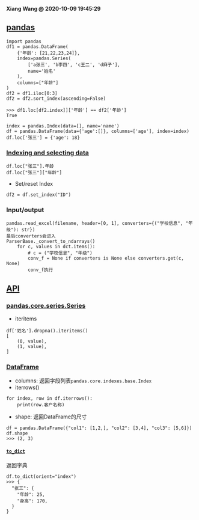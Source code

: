 **Xiang Wang @ 2020-10-09 19:45:29**


## [pandas](https://pandas.pydata.org/docs/user_guide/index.html)
```
import pandas
df1 = pandas.DataFrame(
    {'年龄': [21,22,23,24]},
    index=pandas.Series(
        ['a张三', 'b李四', 'c王二', 'd麻子'],
        name='姓名'
    ),
    columns=["年龄"]
)
df2 = df1.iloc[0:3]
df2 = df2.sort_index(ascending=False)

>>> df1.loc[df2.index]]['年龄'] == df2['年龄']
True

index = pandas.Index(data=[], name='name')
df = pandas.DataFrame(data={'age':[]}, columns=['age'], index=index)
df.loc['张三'] = {'age': 18}
```

### [Indexing and selecting data](https://pandas.pydata.org/pandas-docs/stable/user_guide/indexing.html)
```
df.loc["张三"].年龄
df.loc["张三"]["年龄"]
```
* Set/reset Index
```
df2 = df.set_index("ID")
```

### Input/output
```
pandas.read_excel(filename, header=[0, 1], converters={("学校信息", "年级"): str})
最后converters会进入
ParserBase._convert_to_ndarrays()
    for c, values in dct.items():
        # c = ("学校信息", "年级")
        conv_f = None if converters is None else converters.get(c, None)
        conv_f执行
```

## [API](https://pandas.pydata.org/docs/reference/index.html)
### [pandas.core.series.Series](https://pandas.pydata.org/pandas-docs/stable/reference/series.html)
* iteritems
```
df['姓名'].dropna().iteritems()
[
    (0, value),
    (1, value),
]
```

### [DataFrame](https://pandas.pydata.org/pandas-docs/stable/reference/frame.html)
* columns: 返回字段列表`pandas.core.indexes.base.Index`
* iterrows()
```
for index, row in df.iterrows():
    print(row.客户名称)
```
* shape:
返回DataFrame的尺寸
```
df = pandas.DataFrame({"col1": [1,2,], "col2": [3,4], "col3": [5,6]})
df.shape
>>> (2, 3)
```

#### [`to_dict`][to_dict]
返回字典

    df.to_dict(orient="index")
    >>> {
      "张三": {
        "年龄": 25,
        "身高": 170,
      }
    }



[to_dict]: https://pandas.pydata.org/pandas-docs/stable/reference/api/pandas.DataFrame.to_dict.html
